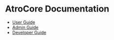 # AtroCore Documentation

- [User Guide](user-guide/)
- [Admin Guide](admin-guide/)
- [Developer Guide](developer-guide/)
